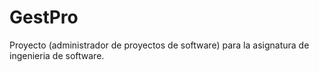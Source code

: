 # GestPro
Proyecto (administrador de proyectos de software) para la asignatura de ingenieria de software.

